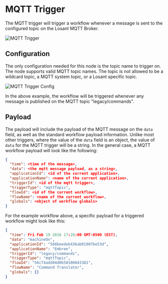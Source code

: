 # MQTT Trigger

The MQTT trigger will trigger a workflow whenever a message is sent to the configured topic on the Losant MQTT Broker.

![MQTT Trigger](/images/workflows/triggers/mqtt-trigger.png "MQTT Trigger")

## Configuration

The only configuration needed for this node is the topic name to trigger on.  The node supports valid MQTT topic names.  The topic is not allowed to be a wildcard topic, a MQTT system topic, or a Losant specific topic.

![MQTT Trigger Config](/images/workflows/triggers/mqtt-trigger-config.png "MQTT Trigger Config")

In the above example, the workflow will be triggered whenever any message is published on the MQTT topic "legacy/commands".

## Payload

The payload will include the payload of the MQTT message on the `data` field, as well as the standard workflow payload information.  Unlike most other triggers, where the value of the `data` field is an object, the value of `data` for the MQTT trigger will be a string.  In the general case, a MQTT workflow payload will look like the following:

```json
{
  "time": <time of the message>,
  "data": <the mqtt message payload, as a string>,
  "applicationId": <id of the current application>,
  "applicationName": <name of the current application>,
  "triggerId": <id of the mqtt trigger>,
  "triggerType": "mqttTopic",
  "flowId": <id of the current workflow>,
  "flowName": <name of the current workflow>,
  "globals": <object of workflow globals>
}
```

For the example workflow above, a specific payload for a triggered workflow might look like this:

```json
{
  "time": Fri Feb 19 2016 17:26:00 GMT-0500 (EST),
  "data": "machineOn",
  "applicationId": "568beedeb436ab01007be53d",
  "applicationName": "Embree",
  "triggerId": "legacy/commands",
  "triggerType": "mqttTopic",
  "flowId": "56c74add04d0b50100043381",
  "flowName": "Command Translator",
  "globals": {}
}
```
